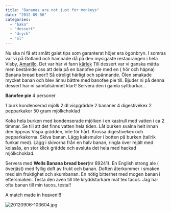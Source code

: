 ```yaml
---
title: "Bananas are not just for monkeys"
date: "2012-09-06"
categories: 
  - "baka"
  - "dessert"
  - "dryck"
  - "ol"
---
```


Nu ska ni få ett smått galet tips som garanterat höjer era ögonbryn. I somras var vi på Gotland och hamnade då på den mysigaste restaurangen i hela Visby, [Amarillo](https://www.amarillovisby.se/se "Amarillo"). Det var här vi fann [kärlek](/posts/krlek-vid-forsta-ogonkastet/) Till dessert var vi ganska mätta men bestämde oss att dela på en banofee pie med en ( hör och häpna) Banana bread beer!! Så otroligt härligt och spännande. Ölen smakade mycket banan och blev ännu bättre med banofee pie till. Bjuder ni på denna dessert har ni samtalsämnet klart! Servera den i gamla syltburkar...

**Banofee pie** 4 personer

1 burk kondenserad mjölk 2 dl vispgrädde 2 bananer 4 digestivekex 2 pepparkakor 50 gram mjölkchoklad

Koka hela burken med kondenserade mjölken i en kastrull med vatten i ca 2 timmar. Se till att det finns vatten hela tiden. Låt burken svalna helt innan den öppnas Vispa grädden, inte för hårt. Krossa digestivekex och pepparkakorna. Skiva banan. Lägg kaksmulor i botten på burken (tallrik funkar med). Lägg i skivorna från en halv banan, ringla över rejält med kolasås, en stor klick grädde och avsluta det hela med hackad mjölkchoklad.

Servera med **Wells Banana bread beer**(nr 89241). En English strong ale ( överjäst) med fyllig doft av frukt och banan. Doften återkommer i smaken med sin fruktighet och skumbanan. En nötig bitterhet med mogen banan i eftersmaken. Testa den även till lite kryddstarkare mat tex tacos. Jag har ofta banan till min tacos, testa!!

A match made in heaven!!!

![20120906-103604.jpg](/static/img/20120906-103604.jpg)
